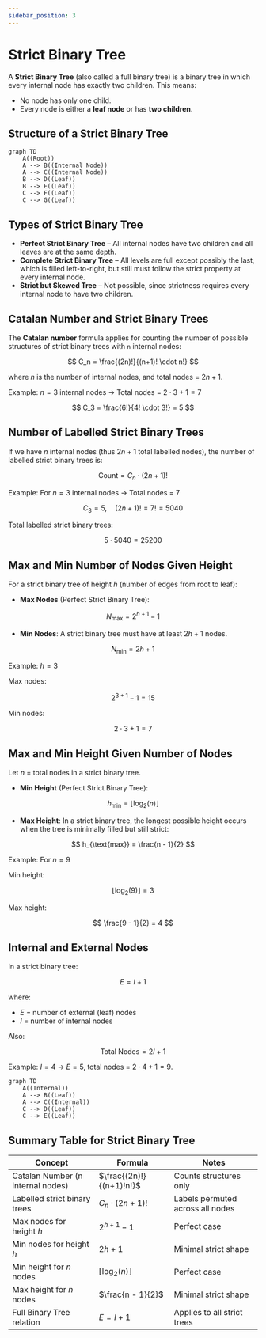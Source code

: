 ```yaml
---
sidebar_position: 3
---
```


# Strict Binary Tree

A **Strict Binary Tree** (also called a full binary tree) is a binary tree in which every internal node has exactly two children. This means:

- No node has only one child.
- Every node is either a **leaf node** or has **two children**.

## Structure of a Strict Binary Tree

<div style={{textAlign: 'center'}}>

```mermaid
graph TD
    A((Root))
    A --> B((Internal Node))
    A --> C((Internal Node))
    B --> D((Leaf))
    B --> E((Leaf))
    C --> F((Leaf))
    C --> G((Leaf))
```

</div>

## Types of Strict Binary Tree

- **Perfect Strict Binary Tree** – All internal nodes have two children and all leaves are at the same depth.
- **Complete Strict Binary Tree** – All levels are full except possibly the last, which is filled left-to-right, but still must follow the strict property at every internal node.
- **Strict but Skewed Tree** – Not possible, since strictness requires every internal node to have two children.

## Catalan Number and Strict Binary Trees

The **Catalan number** formula applies for counting the number of possible structures of strict binary trees with `n` internal nodes:

$$
C_n = \frac{(2n)!}{(n+1)! \cdot n!}
$$

where $n$ is the number of internal nodes, and total nodes = $2n + 1$.

Example: $n = 3$ internal nodes → Total nodes = $2 \cdot 3 + 1 = 7$

$$
C_3 = \frac{6!}{4! \cdot 3!} = 5
$$

## Number of Labelled Strict Binary Trees

If we have $n$ internal nodes (thus $2n+1$ total labelled nodes), the number of labelled strict binary trees is:

$$
\text{Count} = C_n \cdot (2n+1)!
$$

Example: For $n = 3$ internal nodes → Total nodes = 7

$$
C_3 = 5, \quad (2n+1)! = 7! = 5040
$$

Total labelled strict binary trees:

$$
5 \cdot 5040 = 25200
$$

## Max and Min Number of Nodes Given Height

For a strict binary tree of height $h$ (number of edges from root to leaf):

- **Max Nodes** (Perfect Strict Binary Tree):

$$
N_{\text{max}} = 2^{h+1} - 1
$$

- **Min Nodes**: A strict binary tree must have at least $2h + 1$ nodes.

$$
N_{\text{min}} = 2h + 1
$$

Example: $h = 3$

Max nodes:

$$
2^{3+1} - 1 = 15
$$

Min nodes:

$$
2 \cdot 3 + 1 = 7
$$

## Max and Min Height Given Number of Nodes

Let $n$ = total nodes in a strict binary tree.

- **Min Height** (Perfect Strict Binary Tree):

$$
h_{\text{min}} = \lfloor \log_2(n) \rfloor
$$

- **Max Height**: In a strict binary tree, the longest possible height occurs when the tree is minimally filled but still strict:

$$
h_{\text{max}} = \frac{n - 1}{2}
$$

Example: For $n = 9$

Min height:

$$
\lfloor \log_2(9) \rfloor = 3
$$

Max height:

$$
\frac{9 - 1}{2} = 4
$$

## Internal and External Nodes

In a strict binary tree:

$$
E = I + 1
$$

where:

- $E$ = number of external (leaf) nodes
- $I$ = number of internal nodes

Also:

$$
\text{Total Nodes} = 2I + 1
$$

Example: $I = 4$ → $E = 5$, total nodes = $2 \cdot 4 + 1 = 9$.

<div style={{textAlign: 'center'}}>

```mermaid
graph TD
    A((Internal))
    A --> B((Leaf))
    A --> C((Internal))
    C --> D((Leaf))
    C --> E((Leaf))
```

</div>

## Summary Table for Strict Binary Tree

| Concept                           | Formula                     | Notes                            |
| --------------------------------- | --------------------------- | -------------------------------- |
| Catalan Number (n internal nodes) | $\frac{(2n)!}{(n+1)!n!}$    | Counts structures only           |
| Labelled strict binary trees      | $C_n \cdot (2n+1)!$         | Labels permuted across all nodes |
| Max nodes for height $h$          | $2^{h+1} - 1$               | Perfect case                     |
| Min nodes for height $h$          | $2h + 1$                    | Minimal strict shape             |
| Min height for $n$ nodes          | $\lfloor \log_2(n) \rfloor$ | Perfect case                     |
| Max height for $n$ nodes          | $\frac{n - 1}{2}$           | Minimal strict shape             |
| Full Binary Tree relation         | $E = I + 1$                 | Applies to all strict trees      |
